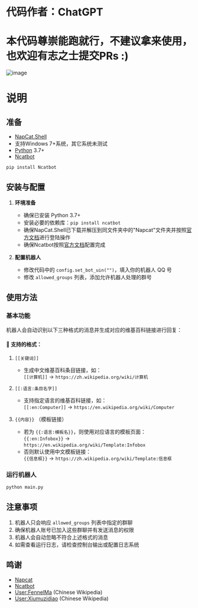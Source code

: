 # 代码作者：ChatGPT
# 本代码尊崇能跑就行，不建议拿来使用，也欢迎有志之士提交PRs :)
![image](https://github.com/user-attachments/assets/7f28d3db-abac-493d-88f5-fb61e2fc56c3)
# 说明
## 准备
* [NapCat.Shell](https://napneko.github.io/guide/boot/Shell#napcat-shell-win%E6%89%8B%E5%8A%A8%E5%90%AF%E5%8A%A8%E6%95%99%E7%A8%8B)
* 支持Windows 7+系统，其它系统未测试
* [Python](https://www.python.org) 3.7+
* [Ncatbot](https://docs.ncatbot.xyz/)
```python
pip install Ncatbot
```
## 安装与配置

1. **环境准备**
   - 确保已安装 Python 3.7+
   - 安装必要的依赖库：`pip install ncatbot`
   - 确保NapCat.Shell已下载并解压到同文件夹中的"Napcat"文件夹并按照[官方文档](https://napneko.github.io/)进行登陆操作
   - 确保Ncatbot按照[官方文档](https://docs.ncatbot.xyz/)配置完成

2. **配置机器人**
   - 修改代码中的 `config.set_bot_uin("")`，填入你的机器人 QQ 号
   - 修改 `allowed_groups` 列表，添加允许机器人处理的群号

## 使用方法

### 基本功能

机器人会自动识别以下三种格式的消息并生成对应的维基百科链接进行回复：

#### 📘 支持的格式：

1. `[[关键词]]`  
   - 生成中文维基百科条目链接，如：  
     `[[计算机]]` → `https://zh.wikipedia.org/wiki/计算机`

2. `[[:语言:条目名字]]`  
   - 支持指定语言的维基百科链接，如：  
     `[[:en:Computer]]` → `https://en.wikipedia.org/wiki/Computer`

3. `{{内容}}` （模板链接）  
   - 若为 `{{:语言:模板名}}`，则使用对应语言的模板页面：  
     `{{:en:Infobox}}` → `https://en.wikipedia.org/wiki/Template:Infobox`  
   - 否则默认使用中文模板链接：  
     `{{信息框}}` → `https://zh.wikipedia.org/wiki/Template:信息框`

### 运行机器人
```python
python main.py
```

## 注意事项
1. 机器人只会响应 `allowed_groups` 列表中指定的群聊
2. 确保机器人账号已加入这些群聊并有发送消息的权限
3. 机器人会自动忽略不符合上述格式的消息
4. 如需查看运行日志，请检查控制台输出或配置日志系统

## 鸣谢
* [Napcat](https://napneko.github.io/)
* [Ncatbot](https://docs.ncatbot.xyz/)
* [User:FennelMa](https://zh.wikipedia.org/wiki/User:FennelMa) (Chinese Wikipedia)
* [User:Xiumuzidiao](https://zh.wikipedia.org/wiki/User:Xiumuzidiao) (Chinese Wikipedia)

